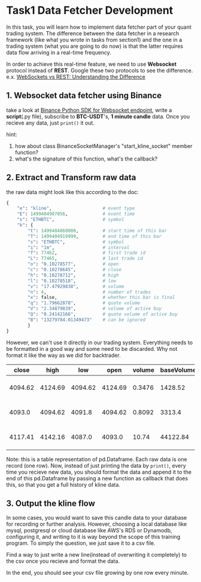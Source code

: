 # Task1 Data Fetcher Development

In this task, you will learn how to implement data fetcher part of your quant trading system. The difference between the data fetcher in a research framework (like what you wrote in tasks from section1) and the one in a trading system (what you are going to do now) is that the latter requires data flow arriving in a real-time frequency.

In order to achieve this real-time feature, we need to use **Websocket** protocol instead of **REST**. Google these two protocols to see the difference. e.x. [WebSockets vs REST: Understanding the Difference](https://www.pubnub.com/blog/websockets-vs-rest-api-understanding-the-difference/)

## 1. Websocket data fetcher using Binance

take a look at [Binance Python SDK for Websocket endpoint](https://github.com/sammchardy/python-binance/blob/master/binance/websockets.py), write a **script**(.py file), subscribe to **BTC-USDT**'s, **1 minute candle** data. Once you recieve any data, just `print()` it out.

hint:
1. how about class BinanceSocketManager's "start_kline_socket" member function?
2. what's the signature of this function, what's the callback?

## 2. Extract and Transform raw data

the raw data might look like this according to the doc:

```python
{
    "e": "kline",					# event type
    "E": 1499404907056,				# event time
    "s": "ETHBTC",					# symbol
    "k": {
        "t": 1499404860000, 		# start time of this bar
        "T": 1499404919999, 		# end time of this bar
        "s": "ETHBTC",				# symbol
        "i": "1m",					# interval
        "f": 77462,					# first trade id
        "L": 77465,					# last trade id
        "o": "0.10278577",			# open
        "c": "0.10278645",			# close
        "h": "0.10278712",			# high
        "l": "0.10278518",			# low
        "v": "17.47929838",			# volume
        "n": 4,						# number of trades
        "x": false,					# whether this bar is final
        "q": "1.79662878",			# quote volume
        "V": "2.34879839",			# volume of active buy
        "Q": "0.24142166",			# quote volume of active buy
        "B": "13279784.01349473"	# can be ignored
        }
}
```

However, we can't use it directly in our trading system. Everything needs to be formatted in a good way and some need to be discarded. Why not format it like the way as we did for backtrader. 

|close|high|low|open|volume|baseVolume|datetime|
|-----|----|---|----|------|----------|--------|
|4094.62|4124.69|4094.62|4124.69|0.3476|1428.52|2017-08-20 03:01:00|
|4093.0|4094.62|4091.8|4094.62|0.8092|3313.4|2017-08-20 03:02:00|
|4117.41|4142.16|4087.0|4093.0|10.74|44122.84|2017-08-20 03:03:00|

Note: this is a table representation of pd.Dataframe. Each raw data is one record (one row). Now, instead of just printing the data by `print()`, every time you recieve new data, you should format the data and append it to the end of this pd.Dataframe by passing a new function as callback that does this, so that you get a full history of kline data.

## 3. Output the kline flow

In some cases, you would want to save this candle data to your database for recording or further analysis. However, choosing a local database like mysql, postgresql or cloud database like AWS's RDS or Dynamodb, configuring it, and writing to it is way beyond the scope of this training program. To simply the question, we just save it to a csv file.

Find a way to just write a new line(instead of overwriting it completely) to the csv once you recieve and format the data. 

In the end, you should see your csv file growing by one row every minute.




